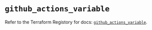 # `github_actions_variable`

Refer to the Terraform Registory for docs: [`github_actions_variable`](https://registry.terraform.io/providers/integrations/github/5.33.0/docs/resources/actions_variable).
